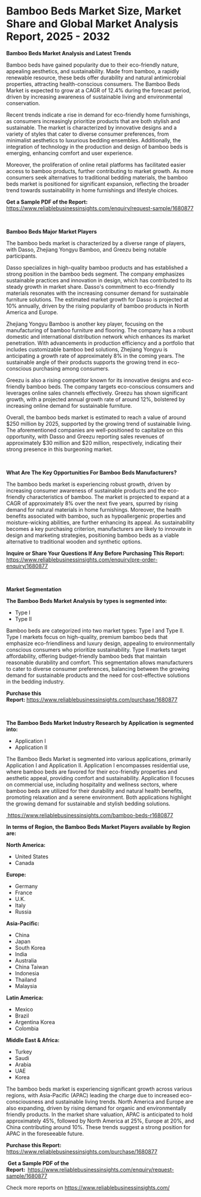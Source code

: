 <p><h1>Bamboo Beds Market Size, Market Share and Global Market Analysis Report, 2025 - 2032</h1></p><p><strong>Bamboo Beds Market Analysis and Latest Trends</strong></p>
<p><p>Bamboo beds have gained popularity due to their eco-friendly nature, appealing aesthetics, and sustainability. Made from bamboo, a rapidly renewable resource, these beds offer durability and natural antimicrobial properties, attracting health-conscious consumers. The Bamboo Beds Market is expected to grow at a CAGR of 12.4% during the forecast period, driven by increasing awareness of sustainable living and environmental conservation.</p><p>Recent trends indicate a rise in demand for eco-friendly home furnishings, as consumers increasingly prioritize products that are both stylish and sustainable. The market is characterized by innovative designs and a variety of styles that cater to diverse consumer preferences, from minimalist aesthetics to luxurious bedding ensembles. Additionally, the integration of technology in the production and design of bamboo beds is emerging, enhancing comfort and user experience.</p><p>Moreover, the proliferation of online retail platforms has facilitated easier access to bamboo products, further contributing to market growth. As more consumers seek alternatives to traditional bedding materials, the bamboo beds market is positioned for significant expansion, reflecting the broader trend towards sustainability in home furnishings and lifestyle choices.</p></p>
<p><strong>Get a Sample PDF of the Report:&nbsp;</strong> <a href="https://www.reliablebusinessinsights.com/enquiry/request-sample/1680877?utm_campaign=3283&utm_medium=2&utm_source=Github&utm_content=ia&utm_term=24032025&utm_id=bamboo-beds">https://www.reliablebusinessinsights.com/enquiry/request-sample/1680877</a></p>
<p>&nbsp;</p>
<p><strong>Bamboo Beds Major Market Players</strong></p>
<p><p>The bamboo beds market is characterized by a diverse range of players, with Dasso, Zhejiang Yongyu Bamboo, and Greezu being notable participants.</p><p>Dasso specializes in high-quality bamboo products and has established a strong position in the bamboo beds segment. The company emphasizes sustainable practices and innovation in design, which has contributed to its steady growth in market share. Dasso's commitment to eco-friendly materials resonates with the increasing consumer demand for sustainable furniture solutions. The estimated market growth for Dasso is projected at 10% annually, driven by the rising popularity of bamboo products in North America and Europe.</p><p>Zhejiang Yongyu Bamboo is another key player, focusing on the manufacturing of bamboo furniture and flooring. The company has a robust domestic and international distribution network which enhances its market penetration. With advancements in production efficiency and a portfolio that includes customizable bamboo bed solutions, Zhejiang Yongyu is anticipating a growth rate of approximately 8% in the coming years. The sustainable angle of their products supports the growing trend in eco-conscious purchasing among consumers.</p><p>Greezu is also a rising competitor known for its innovative designs and eco-friendly bamboo beds. The company targets eco-conscious consumers and leverages online sales channels effectively. Greezu has shown significant growth, with a projected annual growth rate of around 12%, bolstered by increasing online demand for sustainable furniture.</p><p>Overall, the bamboo beds market is estimated to reach a value of around $250 million by 2025, supported by the growing trend of sustainable living. The aforementioned companies are well-positioned to capitalize on this opportunity, with Dasso and Greezu reporting sales revenues of approximately $30 million and $20 million, respectively, indicating their strong presence in this burgeoning market.</p></p>
<p>&nbsp;</p>
<p><strong>What Are The Key Opportunities For Bamboo Beds Manufacturers?</strong></p>
<p><p>The bamboo beds market is experiencing robust growth, driven by increasing consumer awareness of sustainable products and the eco-friendly characteristics of bamboo. The market is projected to expand at a CAGR of approximately 8% over the next five years, spurred by rising demand for natural materials in home furnishings. Moreover, the health benefits associated with bamboo, such as hypoallergenic properties and moisture-wicking abilities, are further enhancing its appeal. As sustainability becomes a key purchasing criterion, manufacturers are likely to innovate in design and marketing strategies, positioning bamboo beds as a viable alternative to traditional wooden and synthetic options.</p></p>
<p><strong>Inquire or Share Your Questions If Any Before Purchasing This Report:</strong> <a href="https://www.reliablebusinessinsights.com/enquiry/pre-order-enquiry/1680877?utm_campaign=3283&utm_medium=2&utm_source=Github&utm_content=ia&utm_term=24032025&utm_id=bamboo-beds">https://www.reliablebusinessinsights.com/enquiry/pre-order-enquiry/1680877</a></p>
<p>&nbsp;</p>
<p><strong>Market Segmentation</strong></p>
<p><strong>The Bamboo Beds Market Analysis by types is segmented into:</strong></p>
<p><ul><li>Type I</li><li>Type II</li></ul></p>
<p><p>Bamboo beds are categorized into two market types: Type I and Type II. Type I markets focus on high-quality, premium bamboo beds that emphasize eco-friendliness and luxury design, appealing to environmentally conscious consumers who prioritize sustainability. Type II markets target affordability, offering budget-friendly bamboo beds that maintain reasonable durability and comfort. This segmentation allows manufacturers to cater to diverse consumer preferences, balancing between the growing demand for sustainable products and the need for cost-effective solutions in the bedding industry.</p></p>
<p><strong>Purchase this Report:&nbsp;</strong><a href="https://www.reliablebusinessinsights.com/purchase/1680877?utm_campaign=3283&utm_medium=2&utm_source=Github&utm_content=ia&utm_term=24032025&utm_id=bamboo-beds">https://www.reliablebusinessinsights.com/purchase/1680877</a></p>
<p>&nbsp;</p>
<p><strong>The Bamboo Beds Market Industry Research by Application is segmented into:</strong></p>
<p><ul><li>Application I</li><li>Application II</li></ul></p>
<p><p>The Bamboo Beds Market is segmented into various applications, primarily Application I and Application II. Application I encompasses residential use, where bamboo beds are favored for their eco-friendly properties and aesthetic appeal, providing comfort and sustainability. Application II focuses on commercial use, including hospitality and wellness sectors, where bamboo beds are utilized for their durability and natural health benefits, promoting relaxation and a serene environment. Both applications highlight the growing demand for sustainable and stylish bedding solutions.</p></p>
<p><a href="https://www.reliablebusinessinsights.com/bamboo-beds-r1680877?utm_campaign=3283&utm_medium=2&utm_source=Github&utm_content=ia&utm_term=24032025&utm_id=bamboo-beds">&nbsp;https://www.reliablebusinessinsights.com/bamboo-beds-r1680877</a></p>
<p><strong>In terms of Region, the Bamboo Beds Market Players available by Region are:</strong></p>
<p>
    <p> <strong> North America: </strong>
        <ul>
            <li>United States</li>
            <li>Canada</li>
        </ul>
        </p> 
    <p> <strong> Europe: </strong>
        <ul>
            <li>Germany</li>
            <li>France</li>
            <li>U.K.</li>
            <li>Italy</li>
            <li>Russia</li>
        </ul>
        </p> 
    <p> <strong> Asia-Pacific: </strong>
        <ul>
            <li>China</li>
            <li>Japan</li>
            <li>South Korea</li>
            <li>India</li>
            <li>Australia</li>
            <li>China Taiwan</li>
            <li>Indonesia</li>
            <li>Thailand</li>
            <li>Malaysia</li>
        </ul>
        </p> 
    <p> <strong> Latin America: </strong>
        <ul>
            <li>Mexico</li>
            <li>Brazil</li>
            <li>Argentina Korea</li>
            <li>Colombia</li>
        </ul>
        </p> 
    <p> <strong> Middle East & Africa: </strong>
        <ul>
            <li>Turkey</li>
            <li>Saudi</li>
            <li>Arabia</li>
            <li>UAE</li>
            <li>Korea</li>
        </ul>
    </p>
    </p>
<p><p>The bamboo beds market is experiencing significant growth across various regions, with Asia-Pacific (APAC) leading the charge due to increased eco-consciousness and sustainable living trends. North America and Europe are also expanding, driven by rising demand for organic and environmentally friendly products. In the market share valuation, APAC is anticipated to hold approximately 45%, followed by North America at 25%, Europe at 20%, and China contributing around 10%. These trends suggest a strong position for APAC in the foreseeable future.</p></p>
<p><strong>Purchase this Report: </strong><a href="https://www.reliablebusinessinsights.com/purchase/1680877?utm_campaign=3283&utm_medium=2&utm_source=Github&utm_content=ia&utm_term=24032025&utm_id=bamboo-beds">https://www.reliablebusinessinsights.com/purchase/1680877</a></p>
<p>&nbsp;<strong>Get a Sample PDF of the Report:&nbsp;&nbsp;</strong><a href="https://www.reliablebusinessinsights.com/enquiry/request-sample/1680877?utm_campaign=3283&utm_medium=2&utm_source=Github&utm_content=ia&utm_term=24032025&utm_id=bamboo-beds">https://www.reliablebusinessinsights.com/enquiry/request-sample/1680877</a></p>
<p><strong></strong></p>
<p>Check more reports on <a href="https://www.reliablebusinessinsights.com/?utm_campaign=3283&utm_medium=2&utm_source=Github&utm_content=ia&utm_term=24032025&utm_id=bamboo-beds">https://www.reliablebusinessinsights.com/</a></p>